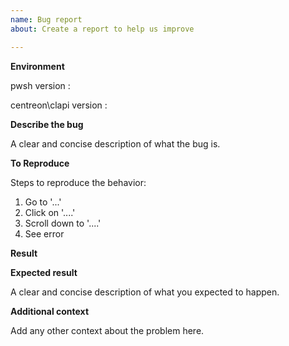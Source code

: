 ```yaml
---
name: Bug report
about: Create a report to help us improve

---
```


**Environment**

pwsh version :

centreon\clapi version :

**Describe the bug**

A clear and concise description of what the bug is.

**To Reproduce**

Steps to reproduce the behavior:
1. Go to '...'
2. Click on '....'
3. Scroll down to '....'
4. See error

**Result**

**Expected result**

A clear and concise description of what you expected to happen.

**Additional context**

Add any other context about the problem here.
